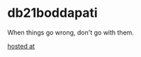 # db21boddapati

When things go wrong, don't go with them.

[hosted at](https://db21boddapati.herokuapp.com/)

